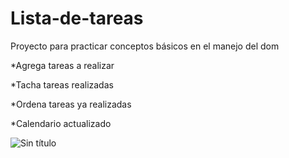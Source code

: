 # Lista-de-tareas
Proyecto para practicar conceptos básicos en el manejo del dom

*Agrega tareas a realizar

*Tacha tareas realizadas

*Ordena tareas ya realizadas

*Calendario actualizado

![Sin título](https://user-images.githubusercontent.com/113071685/198754731-9865e19f-c2ee-409f-b309-bb07bbf52a79.png)


